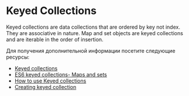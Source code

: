 # Keyed Collections

Keyed collections are data collections that are ordered by key not index. They are associative in nature. Map and set objects are keyed collections and are iterable in the order of insertion.

Для получения дополнительной информации посетите следующие ресурсы:

- [Keyed collections](https://developer.mozilla.org/en-US/docs/Web/JavaScript/Guide/Keyed_collections)
- [ES6 keyed collections- Maps and sets](https://blog.logrocket.com/es6-keyed-collections-maps-and-sets/)
- [How to use Keyed collections](https://www.freecodecamp.org/news/how-to-use-javascript-collections-map-and-set/)
- [Creating keyed collection](https://youtu.be/4UqSqF4foy4)
